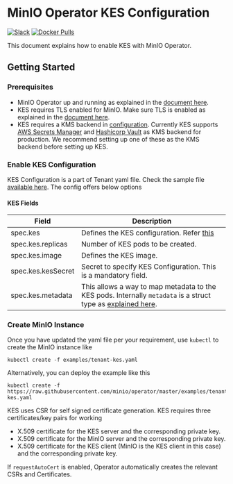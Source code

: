 # MinIO Operator KES Configuration

[![Slack](https://slack.min.io/slack?type=svg)](https://slack.min.io)
[![Docker Pulls](https://img.shields.io/docker/pulls/minio/k8s-operator.svg?maxAge=604800)](https://hub.docker.com/r/minio/k8s-operator)

This document explains how to enable KES with MinIO Operator.

## Getting Started

### Prerequisites

- MinIO Operator up and running as explained in the [document here](https://github.com/minio/operator#create-operator-and-related-resources).
- KES requires TLS enabled for MinIO. Make sure TLS is enabled as explained in the [document here](https://github.com/minio/operator/blob/master/docs/tls.md).
- KES requires a KMS backend in [configuration](https://raw.githubusercontent.com/minio/operator/master/examples/kes-config-secret.yaml). Currently KES supports [AWS Secrets Manager](https://github.com/minio/kes/wiki/AWS-SecretsManager) and [Hashicorp Vault](https://github.com/minio/kes/wiki/Hashicorp-Vault-Keystore) as KMS backend for production. We recommend setting up one of these as the KMS backend before setting up KES.

### Enable KES Configuration

KES Configuration is a part of Tenant yaml file. Check the sample file [available here](https://raw.githubusercontent.com/minio/operator/master/examples/tenant-kes.yaml). The config offers below options

#### KES Fields

| Field                 | Description |
|-----------------------|-------------|
| spec.kes | Defines the KES configuration. Refer [this](https://github.com/minio/kes) |
| spec.kes.replicas | Number of KES pods to be created. |
| spec.kes.image | Defines the KES image. |
| spec.kes.kesSecret | Secret to specify KES Configuration. This is a mandatory field. |
| spec.kes.metadata | This allows a way to map metadata to the KES pods. Internally `metadata` is a struct type as [explained here](https://godoc.org/k8s.io/apimachinery/pkg/apis/meta/v1#ObjectMeta). |

### Create MinIO Instance

Once you have updated the yaml file per your requirement, use `kubectl` to create the MinIO instance like

```
kubectl create -f examples/tenant-kes.yaml
```

Alternatively, you can deploy the example like this

```
kubectl create -f https://raw.githubusercontent.com/minio/operator/master/examples/tenant-kes.yaml
```

KES uses CSR for self signed certificate generation. KES requires three certificates/key pairs for working

- X.509 certificate for the KES server and the corresponding private key.
- X.509 certificate for the MinIO server and the corresponding private key.
- X.509 certificate for the KES client (MinIO is the KES client in this case) and the corresponding private key.

If `requestAutoCert` is enabled, Operator automatically creates the relevant CSRs and Certificates.
